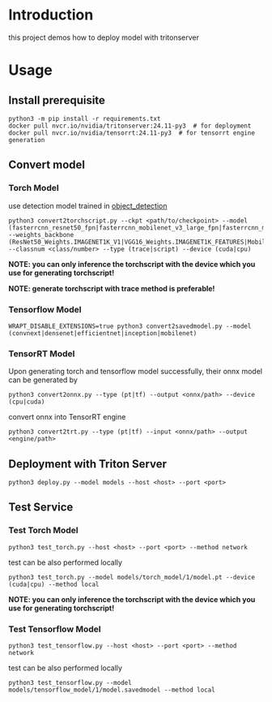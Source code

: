# Introduction

this project demos how to deploy model with tritonserver

# Usage

## Install prerequisite

```shell
python3 -m pip install -r requirements.txt
docker pull nvcr.io/nvidia/tritonserver:24.11-py3  # for deployment
docker pull nvcr.io/nvidia/tensorrt:24.11-py3  # for tensorrt engine generation
```

## Convert model

### Torch Model

use detection model trained in [object_detection](../object_detection)

```shell
python3 convert2torchscript.py --ckpt <path/to/checkpoint> --model (fasterrcnn_resnet50_fpn|fasterrcnn_mobilenet_v3_large_fpn|fasterrcnn_mobilenet_v3_large_320_fpn|fcos_resnet50_fpn|retinanet_resnet50_fpn|ssd300_vgg16|ssdlite320_mobilenet_v3_large|maskrcnn_resnet50_fpn|keypointrcnn_resnet50_fpn) --weights_backbone (ResNet50_Weights.IMAGENET1K_V1|VGG16_Weights.IMAGENET1K_FEATURES|MobileNet_V3_Large_Weights.IMAGENET1K_V1) --classnum <class/number> --type (trace|script) --device (cuda|cpu)
```

**NOTE: you can only inference the torchscript with the device which you use for generating torchscript!**

**NOTE: generate torchscript with trace method is preferable!**

### Tensorflow Model

```shell
WRAPT_DISABLE_EXTENSIONS=true python3 convert2savedmodel.py --model (convnext|densenet|efficientnet|inception|mobilenet)
```

### TensorRT Model

Upon generating torch and tensorflow model successfully, their onnx model can be generated by

```shell
python3 convert2onnx.py --type (pt|tf) --output <onnx/path> --device (cpu|cuda)
```

convert onnx into TensorRT engine

```shell
python3 convert2trt.py --type (pt|tf) --input <onnx/path> --output <engine/path>
```

## Deployment with Triton Server

```shell
python3 deploy.py --model models --host <host> --port <port>
```

## Test Service

### Test Torch Model

```shell
python3 test_torch.py --host <host> --port <port> --method network
```

test can be also performed locally

```shell
python3 test_torch.py --model models/torch_model/1/model.pt --device (cuda|cpu) --method local
```

**NOTE: you can only inference the torchscript with the device which you use for generating torchscript!**

### Test Tensorflow Model

```shell
python3 test_tensorflow.py --host <host> --port <port> --method network
```

test can be also performed locally

```shell
python3 test_tensorflow.py --model models/tensorflow_model/1/model.savedmodel --method local
```
